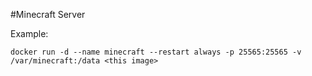 #Minecraft Server

Example:
```
docker run -d --name minecraft --restart always -p 25565:25565 -v /var/minecraft:/data <this image>
```
